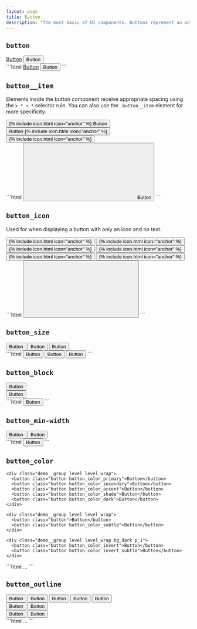 ```yaml
---
layout: page
title: Button
description: "The most basic of UI components. Buttons represent an action that a user can take."
---
```


## `button`

<div class="demo grid grid_md">
  <div class="grid__item">
  <div class="demo__render">
    <div class="level level_wrap">
      <a class="button" href="#">Button</a>
      <button class="button">Button</button>
    </div>
  </div>
  </div>
  <div class="grid__item size_6">
  <div class="demo__code" markdown="1">
```html
<a class="button" href="#">Button</a>
<button class="button">Button</button>
```
  </div>
  </div>
</div>

## `button__item`

Elements inside the button component receive appropriate spacing using the `> * + *` selector rule. You can also use the `.button__item` element for more specificity.

<div class="demo grid grid_md">
  <div class="grid__item">
  <div class="demo__render">
    <div class="level level_wrap">
      <button class="button button_color_primary">
        {% include icon.html icon="anchor" %}
        <span class="button__item">Button</span>
        <span class="arrow"></span>
      </button>
      <button class="button button_color_primary">
        <span class="button__item">Button</span>
        {% include icon.html icon="anchor" %}
        <span class="arrow"></span>
      </button>
      <button class="button button_color_primary">
        {% include icon.html icon="anchor" %}
        <span class="arrow"></span>
      </button>
    </div>
  </div>
  </div>
  <div class="grid__item size_6">
  <div class="demo__code" markdown="1">
```html
<button class="button">
  <svg role="img" class="icon">
    <use xlink:href="#anchor"></use>
  </svg>
  <span class="button__item">Button</span>
  <span class="arrow"></span>
</button>
```
  </div>
  </div>
</div>

## `button_icon`

Used for when displaying a button with only an icon and no text.

<div class="demo grid grid_md">
  <div class="grid__item">
  <div class="demo__render">
    <div class="level level_wrap">
      <button class="button button_size_sm button_icon">
        {% include icon.html icon="anchor" %}
      </button>
      <button class="button button_size_sm button_icon button_color_primary">
        {% include icon.html icon="anchor" %}
      </button>
      <button class="button button_icon">
        {% include icon.html icon="anchor" %}
      </button>
      <button class="button button_icon button_color_primary">
        {% include icon.html icon="anchor" %}
      </button>
      <button class="button button_size_lg button_icon">
        {% include icon.html icon="anchor" %}
      </button>
      <button class="button button_size_lg button_icon button_color_primary">
        {% include icon.html icon="anchor" %}
      </button>
    </div>
  </div>
  </div>
  <div class="grid__item size_6">
  <div class="demo__code" markdown="1">
```html
<button class="button button_icon">
  <svg role="img" class="icon">
    <use xlink:href="#anchor"></use>
  </svg>
</button>
```
  </div>
  </div>
</div>

## `button_size`

<div class="demo grid grid_md">
  <div class="grid__item">
  <div class="demo__render">
    <div class="level level_wrap">
      <button class="button button_size_sm button_color_primary">
        <span>Button</span>
      </button>
      <button class="button button_color_primary">
        <span>Button</span>
      </button>
      <button class="button button_size_lg button_color_primary">
        <span>Button</span>
      </button>
    </div>
  </div>
  </div>
  <div class="grid__item size_6">
  <div class="demo__code" markdown="1">
```html
<button class="button button_size_sm button_color_primary">Button</button>
<button class="button button_color_primary">Button</button>
<button class="button button_size_lg button_color_primary">Button</button>
```
  </div>
  </div>
</div>

## `button_block`

<div class="demo grid grid_md">
  <div class="grid__item">
  <div class="demo__render spacing">
    <div class="demo__group">
      <button class="button button_block button_color_primary">Button</button>
    </div>
    <div class="demo__group">
      <button class="button button_block button_color_secondary">Button</button>
    </div>
  </div>
  </div>
  <div class="grid__item size_6">
  <div class="demo__code" markdown="1">
```html
<button class="button button_block">
  Button
</button>
```
  </div>
  </div>
</div>

## `button_min-width`

<div class="demo grid grid_md">
  <div class="grid__item">
  <div class="demo__render">
    <div class="level level_wrap">
      <button class="button button_min-width button_color_primary">Button</button>
      <button class="button button_min-width button_color_secondary">Button</button>
    </div>
  </div>
  </div>
  <div class="grid__item size_6">
  <div class="demo__code" markdown="1">
```html
<button class="button button_min-width">Button</button>
```
  </div>
  </div>
</div>

## `button_color`

<div class="demo grid grid_md">
  <div class="grid__item">
  <div class="demo__render spacing">

    <div class="demo__group level level_wrap">
      <button class="button button_color_primary">Button</button>
      <button class="button button_color_secondary">Button</button>
      <button class="button button_color_accent">Button</button>
      <button class="button button_color_shade">Button</button>
      <button class="button button_color_dark">Button</button>
    </div>

    <div class="demo__group level level_wrap">
      <button class="button">Button</button>
      <button class="button button_color_subtle">Button</button>
    </div>

    <div class="demo__group level level_wrap bg_dark p_1">
      <button class="button button_color_invert">Button</button>
      <button class="button button_color_invert_subtle">Button</button>
    </div>

  </div>
  </div>
  <div class="grid__item size_6">
  <div class="demo__code" markdown="1">
```html
...
```
  </div>
  </div>
</div>

## `button_outline`

<div class="demo grid grid_md">
  <div class="grid__item">
  <div class="demo__render spacing">
    <div class="demo__group level level_wrap">
      <button class="button button_outline_primary">Button</button>
      <button class="button button_outline_secondary">Button</button>
      <button class="button button_outline_accent">Button</button>
      <button class="button button_outline_shade">Button</button>
      <button class="button button_outline_dark">Button</button>
    </div>
    <div class="demo__group level level_wrap">
      <button class="button button_outline">Button</button>
      <button class="button button_outline_subtle">Button</button>
    </div>
    <div class="demo__group level level_wrap bg_dark p_1">
      <button class="button button_outline_invert">Button</button>
      <button class="button button_outline_invert_subtle">Button</button>
    </div>
  </div>
  </div>
  <div class="grid__item size_6">
  <div class="demo__code" markdown="1">
```html
...
```
  </div>
  </div>
</div>
